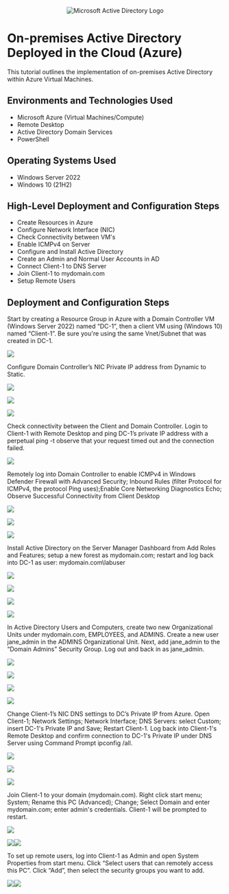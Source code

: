 <p align="center">
<img src="https://i.imgur.com/pU5A58S.png" alt="Microsoft Active Directory Logo"/>
</p>

<h1>On-premises Active Directory Deployed in the Cloud (Azure)</h1>
This tutorial outlines the implementation of on-premises Active Directory within Azure Virtual Machines.<br />


<h2>Environments and Technologies Used</h2>

- Microsoft Azure (Virtual Machines/Compute)
- Remote Desktop
- Active Directory Domain Services
- PowerShell

<h2>Operating Systems Used </h2>

- Windows Server 2022
- Windows 10 (21H2)

<h2>High-Level Deployment and Configuration Steps</h2>

- Create Resources in Azure
- Configure Network Interface (NIC) 
- Check Connectivity between VM's
- Enable ICMPv4 on Server
- Configure and Install Active Directory
- Create an Admin and Normal User Accounts in AD
- Connect Client-1 to DNS Server
- Join Client-1 to mydomain.com
- Setup Remote Users


<h2>Deployment and Configuration Steps</h2>

<p>Start by creating a Resource Group in Azure with a Domain Controller VM (Windows Server 2022) named “DC-1”, then a client VM using (Windows 10) named “Client-1”. Be sure you're using the same Vnet/Subnet that was created in DC-1.
<p>
<img src= https://i.imgur.com/KZXdOjx.png
</p>
<br />

<p>
Configure Domain Controller’s NIC Private IP address from Dynamic to Static. 
</p>
<p>
<img src= https://i.imgur.com/7cE7bS2.png
</p>
<p>
<img src= https://i.imgur.com/H9U55Mx.png
</p>
<p>
<img src= https://i.imgur.com/ZPdQLUx.png
</p>
<br />

<p>
Check connectivity between the Client and Domain Controller. Login to Client-1 with Remote Desktop and ping DC-1’s private IP address with a perpetual ping -t <ip address> observe that your request timed out and the connection failed.  
</p>
<p>
<img src= https://i.imgur.com/wbdOrHN.png
</p>
<br />

<p>
Remotely log into Domain Controller to enable ICMPv4 in Windows Defender Firewall with Advanced Security; Inbound Rules (filter Protocol for ICMPv4, the protocol Ping uses);Enable Core Networking Diagnostics Echo; Observe Successful Connectivity from Client Desktop  
</p>
<p>
<img src= https://i.imgur.com/P9wpgxA.png
</p>
<p>
<img src= https://i.imgur.com/LNnurWM.png
</p>
<p>
<img src= https://i.imgur.com/5BuoQae.png
</p>
<br/>

<p>
Install Active Directory on the Server Manager Dashboard from Add Roles and Features; setup a new forest as mydomain.com; restart and log back into DC-1 as user: mydomain.com\labuser
</p>
<p>
<img src= https://i.imgur.com/I5Ii8dQ.png
</p>
<p>
<img src= https://i.imgur.com/FP1YnxS.png
</p>
<p>
<img src= https://i.imgur.com/WhHpZ5A.png
</p>
<p>
<img src= https://i.imgur.com/quXQbsF.png
</p>
<br/>

<p>
In Active Directory Users and Computers, create two new Organizational Units under mydomain.com, EMPLOYEES, and ADMINS. Create a new user jane_admin in the ADMINS Organizational Unit. Next, add jane_admin to the “Domain Admins” Security Group. Log out and back in as jane_admin. 
</p>
<p>
<img src= https://i.imgur.com/QmTD3gb.png
</p>
<p>
<img src= https://i.imgur.com/CIrE301.png
</p>
<p>
<img src= https://i.imgur.com/UfzHn0p.png
</p>
<p>
<img src= https://i.imgur.com/kw6rDYC.png
</p>
<br/>

<p>
Change Client-1’s NIC DNS settings to DC’s Private IP from Azure. Open Client-1; Network Settings; Network Interface; DNS Servers: select Custom; insert DC-1's Private IP and Save; Restart Client-1. Log back into Client-1's Remote Desktop and confirm connection to DC-1's Private IP under DNS Server using Command Prompt ipconfig /all. 
</p>
<p>
<img src= https://i.imgur.com/4Fdhhhy.png
</p>
<p> 
<img src = https://i.imgur.com/ZEu1MGq.png 
</p>
<p> 
<img src = https://i.imgur.com/ZEu1MGq.png 
</p>
<br/>

<p>Join Client-1 to your domain (mydomain.com). Right click start menu; System; Rename this PC (Advanced); Change; Select Domain and enter mydomain.com; enter admin's credentials. Client-1 will be prompted to restart.
</p>
<p> 
<img src = https://i.imgur.com/mn2ztCB.png
</p>
<p> 
<img src = https://i.imgur.com/5lAVMJO.png <p><img src = https://i.imgur.com/tmEStI6.png
</p>
<br />
<p>To set up remote users, log into Client-1 as Admin and open System Properties from start menu. Click “Select users that can remotely access this PC”. Click “Add”, then select the security groups you want to add.
</p>
<p> 
<img src = https://i.imgur.com/fSkjG94.png <p><img src= https://i.imgur.com/kjIk9TT.png
</p>
